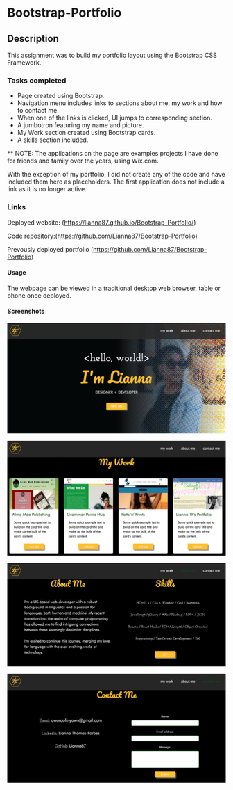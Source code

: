 # Bootstrap-Portfolio


## Description

This assignment was to build my portfolio layout using the Bootstrap CSS Framework.


### Tasks completed
* Page created using Bootstrap.
* Navigation menu includes links to sections about me, my work and how to contact me.
* When one of the links is clicked, UI jumps to corresponding section.
* A jumbotron featuring my name and picture.
* My Work section created using Bootstrap cards.
* A skills section included.

** NOTE:
The applications on the page are examples projects I have done for friends and family over the years, using Wix.com.

With the exception of my portfolio,
I did not create any of the code and have included them here as placeholders.
The first application does not include a link as it is no longer active.


### Links

Deployed website: (https://lianna87.github.io/Bootstrap-Portfolio/)

Code repository:(https://github.com/Lianna87/Bootstrap-Portfolio)

Prevously deployed portfolio (https://github.com/Lianna87/Bootstrap-Portfolio)


#### Usage

The webpage can be viewed in a traditional desktop web browser, table or phone once deployed. 


#### Screenshots

![Portfolio image 1](assets/images/app-screenshot-1.png)

![Portfolio image 2](assets/images/app-screenshot-2.png)

![Portfolio image 3](assets/images/app-screenshot-3.png)

![Portfolio image 4](assets/images/app-screenshot-4.png)
